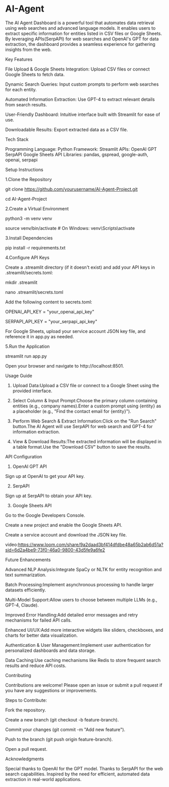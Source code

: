 # AI-Agent 
The AI Agent Dashboard is a powerful tool that automates data retrieval using web searches and advanced language models. It enables users to extract specific information for entities listed in CSV files or Google Sheets. By leveraging APIs(SerpAPI) for web searches and OpenAI's GPT for data extraction, the dashboard provides a seamless experience for gathering insights from the web.


Key Features

File Upload & Google Sheets Integration: Upload CSV files or connect Google Sheets to fetch data.

Dynamic Search Queries: Input custom prompts to perform web searches for each entity.

Automated Information Extraction: Use GPT-4 to extract relevant details from search results.

User-Friendly Dashboard: Intuitive interface built with Streamlit for ease of use.

Downloadable Results: Export extracted data as a CSV file.


Tech Stack

Programming Language: Python
Framework: Streamlit
APIs:
OpenAI GPT
SerpAPI
Google Sheets API
Libraries: pandas, gspread, google-auth, openai, serpapi

Setup Instructions

 1.Clone the Repository
 
   git clone https://github.com/yourusername/AI-Agent-Project.git
   
   cd AI-Agent-Project
   
2.Create a Virtual Environment

  python3 -m venv venv
  
  source venv/bin/activate  # On Windows: venv\Scripts\activate
  
3.Install Dependencies

  pip install -r requirements.txt
  
4.Configure API Keys

  Create a .streamlit directory (if it doesn't exist) and add your API keys in .streamlit/secrets.toml:
  
  mkdir .streamlit
  
  nano .streamlit/secrets.toml
  
  Add the following content to secrets.toml:
  
  OPENAI_API_KEY = "your_openai_api_key"
  
  SERPAPI_API_KEY = "your_serpapi_api_key"
  
  For Google Sheets, upload your service account JSON key file, and reference it in app.py as needed.
  
5.Run the Application

  streamlit run app.py
  
  Open your browser and navigate to http://localhost:8501.

Usage Guide

1. Upload Data:Upload a CSV file or connect to a Google Sheet using the provided interface.
  
2. Select Column & Input Prompt:Choose the primary column containing entities (e.g., company names).Enter a custom prompt using {entity} as a placeholder (e.g., "Find the contact email for {entity}").
   
3. Perform Web Search & Extract Information:Click on the "Run Search" button.The AI Agent will use SerpAPI for web search and GPT-4 for information extraction.

4. View & Download Results:The extracted information will be displayed in a table format.Use the "Download CSV" button to save the results.


API Configuration

1. OpenAI GPT API

Sign up at OpenAI to get your API key.

2. SerpAPI

Sign up at SerpAPI to obtain your API key.

3. Google Sheets API

Go to the Google Developers Console.

Create a new project and enable the Google Sheets API.

Create a service account and download the JSON key file.

video:https://www.loom.com/share/9a2daad3bf414dfdbe48a65b2ab6d51a?sid=6d2a4be9-73f0-46a0-9800-43d5fe9a6fe2

Future Enhancements

Advanced NLP Analysis:Integrate SpaCy or NLTK for entity recognition and text summarization.

Batch Processing:Implement asynchronous processing to handle larger datasets efficiently.

Multi-Model Support:Allow users to choose between multiple LLMs (e.g., GPT-4, Claude).

Improved Error Handling:Add detailed error messages and retry mechanisms for failed API calls.

Enhanced UI/UX:Add more interactive widgets like sliders, checkboxes, and charts for better data visualization.

Authentication & User Management:Implement user authentication for personalized dashboards and data storage.

Data Caching:Use caching mechanisms like Redis to store frequent search results and reduce API costs.

Contributing

Contributions are welcome! Please open an issue or submit a pull request if you have any suggestions or improvements.

Steps to Contribute:

Fork the repository.

Create a new branch (git checkout -b feature-branch).

Commit your changes (git commit -m "Add new feature").

Push to the branch (git push origin feature-branch).

Open a pull request.

Acknowledgments

Special thanks to OpenAI for the GPT model.
Thanks to SerpAPI for the web search capabilities.
Inspired by the need for efficient, automated data extraction in real-world applications.
